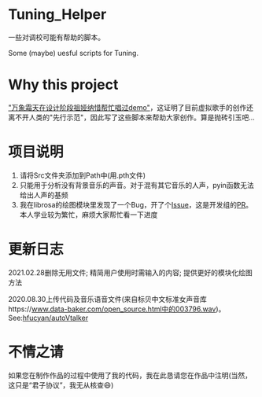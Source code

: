 # Tuning_Helper

一些对调校可能有帮助的脚本。

Some (maybe) uesful scripts for Tuning.

# Why this project

["万象霜天在设计阶段祖娅纳惜帮忙唱过demo"](https://t.bilibili.com/490851866432778633)，这证明了目前虚拟歌手的创作还离不开人类的"先行示范"，因此写了这些脚本来帮助大家创作。算是抛砖引玉吧…

# 项目说明

1. 请将Src文件夹添加到Path中(用.pth文件)
2. 只能用于分析没有背景音乐的声音。对于混有其它音乐的人声，pyin函数无法给出人声的基频
3. 我在librosa的绘图模块里发现了一个Bug，开了个[Issue](https://github.com/librosa/librosa/issues/1283)，这是开发组的[PR](https://github.com/librosa/librosa/pull/1290)。本人学业较为繁忙，麻烦大家帮忙看一下进度

# 更新日志

2021.02.28删除无用文件; 精简用户使用时需输入的内容;  提供更好的模块化绘图方法

2020.08.30上传代码及音乐语音文件(来自标贝中文标准女声音库https://www.data-baker.com/open_source.html中的003796.wav)。See:[hfucyan/autoVtalker](https://github.com/fucyan/autoVtalker)

# 不情之请

如果您在制作作品的过程中使用了我的代码，我在此恳请您在作品中注明(当然，这只是“君子协议”，我无从核查:smile:)